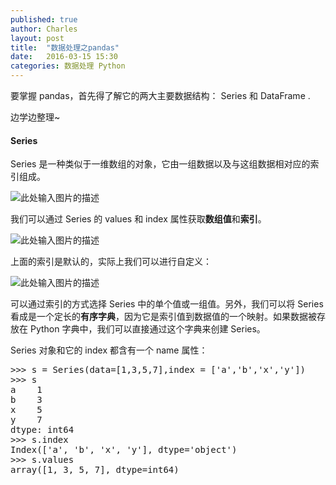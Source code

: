 ```yaml
---
published: true
author: Charles
layout: post
title:  "数据处理之pandas"
date:   2016-03-15 15:30
categories: 数据处理 Python
---
```


要掌握 pandas，首先得了解它的两大主要数据结构： Series 和 DataFrame .

边学边整理~
#### Series
Series 是一种类似于一维数组的对象，它由一组数据以及与这组数据相对应的索引组成。

![此处输入图片的描述][1]

我们可以通过 Series 的 values 和 index 属性获取**数组值**和**索引**。

![此处输入图片的描述][2]

上面的索引是默认的，实际上我们可以进行自定义：

![此处输入图片的描述][3]

可以通过索引的方式选择 Series 中的单个值或一组值。另外，我们可以将 Series 看成是一个定长的**有序字典**，因为它是索引值到数据值的一个映射。如果数据被存放在 Python 字典中，我们可以直接通过这个字典来创建 Series。

Series 对象和它的 index 都含有一个 name 属性：

<pre class="prettyprint linenums">
>>> s = Series(data=[1,3,5,7],index = ['a','b','x','y'])
>>> s
a    1
b    3
x    5
y    7
dtype: int64
>>> s.index
Index(['a', 'b', 'x', 'y'], dtype='object')
>>> s.values
array([1, 3, 5, 7], dtype=int64)
</pre>

  [1]: http://7xjbdi.com1.z0.glb.clouddn.com/31102.png
  [2]: http://7xjbdi.com1.z0.glb.clouddn.com/31103.png
  [3]: http://7xjbdi.com1.z0.glb.clouddn.com/31104.png